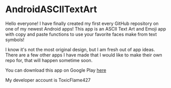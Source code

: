 # AndroidASCIITextArt

Hello everyone! I have finally created my first every GitHub repository on one of my newest Android apps!
This app is an ASCII Text Art and Emoji app with copy and paste functions to use your favorite faces make from text symbols!

I know it's not the most original design, but I am fresh out of app ideas. There are a few other apps I have made that I would like to make their own repo for,
that will happen sometime soon.

You can download this app on Google Play <a href="https://play.google.com/store/apps/details?id=com.toxicflame427.asciiart">here</a>

My developer account is ToxicFlame427
